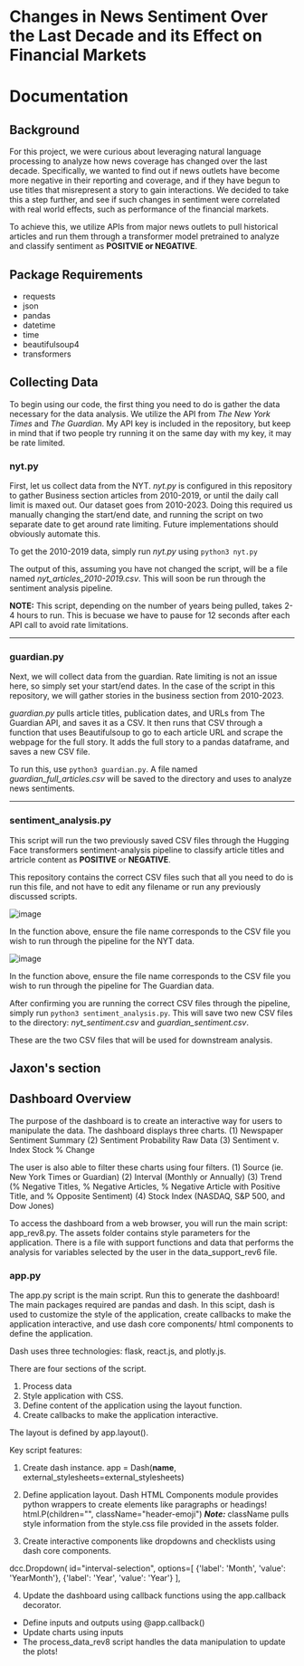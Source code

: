 # Changes in News Sentiment Over the Last Decade and its Effect on Financial Markets


# Documentation

## Background
For this project, we were curious about leveraging natural language processing to analyze how news coverage has changed over the last decade. Specifically, we wanted to find out if news outlets have become more negative in their reporting and coverage, and if they have begun to use titles that misrepresent a story to gain interactions. We decided to take this a step further, and see if such changes in sentiment were correlated with real world effects, such as performance of the financial markets.

To achieve this, we utilize APIs from major news outlets to pull historical articles and run them through a transformer model pretrained to analyze and classify sentiment as **POSITVIE or NEGATIVE**.

## Package Requirements
* requests
* json
* pandas
* datetime
* time
* beautifulsoup4
* transformers


## Collecting Data
To begin using our code, the first thing you need to do is gather the data necessary for the data analysis. We utilize the API from _The New York Times_ and _The Guardian_. My API key is included in the repository, but keep in mind that if two people try running it on the same day with my key, it may be rate limited.

### nyt.py
First, let us collect data from the NYT. 
_nyt.py_ is configured in this repository to gather Business section articles from 2010-2019, or until the daily call limit is maxed out. Our dataset goes from 2010-2023. Doing this required us manually changing the start/end date, and running the script on two separate date to get around rate limiting. Future implementations should obviously automate this.


To get the 2010-2019 data, simply run _nyt.py_ using ```python3 nyt.py```

The output of this, assuming you have not changed the script, will be a file named _nyt_articles_2010-2019.csv_. This will soon be run through the sentiment analysis pipeline.

**NOTE:** This script, depending on the number of years being pulled, takes 2-4 hours to run. This is becuase we have to pause for 12 seconds after each API call to avoid rate limitations.

-----
### guardian.py
Next, we will collect data from the guardian. Rate limiting is not an issue here, so simply set your start/end dates. In the case of the script in this repository, we will gather stories in the business section from 2010-2023.

_guardian.py_ pulls article titles, publication dates, and URLs from The Guardian API, and saves it as a CSV. It then runs that CSV through a function that uses Beautifulsoup to go to each article URL and scrape the webpage for the full story. It adds the full story to a pandas dataframe, and saves a new CSV file.


To run this, use ```python3 guardian.py```. A file named _guardian_full_articles.csv_ will be saved to the directory and uses to analyze news sentiments.

------
### sentiment_analysis.py
This script will run the two previously saved CSV files through the Hugging Face transformers sentiment-analysis pipeline to classify article titles and artricle content as **POSITIVE** or **NEGATIVE**.

This repository contains the correct CSV files such that all you need to do is run this file, and not have to edit any filename or run any previously discussed scripts.

![image](https://github.com/mattocanas/369-Project/assets/49545348/ca78e0fe-ffcd-40c0-848a-ef89d99b339d)

In the function above, ensure the file name corresponds to the CSV file you wish to run through the pipeline for the NYT data.

![image](https://github.com/mattocanas/369-Project/assets/49545348/8bb11fb2-81f1-4e4f-91e2-8905946837ef)

In the function above, ensure the file name corresponds to the CSV file you wish to run through the pipeline for The Guardian data.

After confirming you are running the correct CSV files through the pipeline, simply run ```python3 sentiment_analysis.py```. This will save two new CSV files to the directory: _nyt_sentiment.csv_ and _guardian_sentiment.csv_.

These are the two CSV files that will be used for downstream analysis.

## Jaxon's section

## Dashboard Overview
The purpose of the dashboard is to create an interactive way for users to manipulate the data. The dashboard displays three charts. 
(1) Newspaper Sentiment Summary
(2) Sentiment Probability Raw Data
(3) Sentiment v. Index Stock % Change

The user is also able to filter these charts using four filters.
(1) Source (ie. New York Times or Guardian)
(2) Interval (Monthly or Annually)
(3) Trend (% Negative Titles, % Negative Articles, % Negative Article with Positive Title, and % Opposite Sentiment) 
(4) Stock Index (NASDAQ, S&P 500, and Dow Jones) 

To access the dashboard from a web browser, you will run the main script: app_rev8.py. The assets folder contains style parameters for the application. There is a file with support functions and data that performs the analysis for variables selected by the user in the data_support_rev6 file. 

### app.py
The app.py script is the main script. Run this to generate the dashboard! The main packages required are pandas and dash. In this scipt, dash is used to customize the style of the application, create callbacks to make the application interactive, and use dash core components/ html components to define the application.

Dash uses three technologies: flask, react.js, and plotly.js.

There are four sections of the script.
1. Process data
2. Style application with CSS.
3. Define content of the application using the layout function.
4. Create callbacks to make the application interactive.

The layout is defined by app.layout(). 

Key script features:
1. Create dash instance.
app = Dash(__name__, external_stylesheets=external_stylesheets)

2. Define application layout. Dash HTML Components module provides python wrappers to create elements like paragraphs or headings!
html.P(children="", className="header-emoji")
***Note:***
className pulls style information from the style.css file provided in the assets folder.

3. Create interactive components like dropdowns and checklists using dash core components.

dcc.Dropdown(
            id="interval-selection",
            options=[
                {'label': 'Month', 'value': 'YearMonth'},
                {'label': 'Year', 'value': 'Year'}
            ],

4. Update the dashboard using callback functions using the app.callback decorator.
- Define inputs and outputs using @app.callback()
- Update charts using inputs
- The process_data_rev8 script handles the data manipulation to update the plots! 
